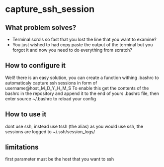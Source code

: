 # capture_ssh_session

## What problem solves?
* Terminal scrols so fast that you lost the line that you want to examine?
* You just wished to had copy paste the output of the terminal but you forgot it and now you need to do everything from scratch?

## How to configure it
Well! there is an easy solution, you can create a function withing .bashrc to automaticaly capture ssh sessions in form of username@host_M_D_Y_H_M_S
To enable this get the contents of the bashrc in the repository and append it to the end of yours .bashrc file, then enter source ~/.bashrc to reload your config

## How to use it
dont use ssh, instead use tssh (the alias) as you would use ssh, the sessions are logged to  ~/.ssh/session_logs/

## limitations
first parameter must be the host that you want to ssh
